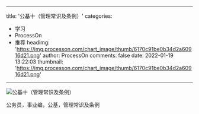 
---
title: '公基十（管理常识及条例）'
categories: 
 - 学习
 - ProcessOn
 - 推荐
headimg: 'https://img.processon.com/chart_image/thumb/6170c91be0b34d2a60916d21.png'
author: ProcessOn
comments: false
date: 2022-01-19 13:22:03
thumbnail: 'https://img.processon.com/chart_image/thumb/6170c91be0b34d2a60916d21.png'
---

<div>   
<img class="thumb" alt="公基十（管理常识及条例）" src="https://img.processon.com/chart_image/thumb/6170c91be0b34d2a60916d21.png" referrerpolicy="no-referrer">
<p>公务员，事业编，公基，管理常识及条例</p>  
</div>
            